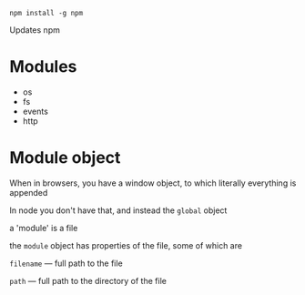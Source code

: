```
npm install -g npm
```

Updates npm

# Modules

* os
* fs
* events
* http

# Module object

When in browsers, you have a window object, to which literally everything is appended 

In node you don't have that, and instead the `global` object

a 'module' is a file

the `module` object has properties of the file, some of which are 

`filename` — full path to the file

`path` —  full path to the directory of the file

